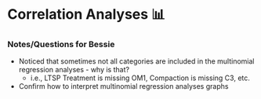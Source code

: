 # Correlation Analyses 📊
### Notes/Questions for Bessie
* Noticed that sometimes not all categories are included in the multinomial regression analyses - why is that?
  * i.e., LTSP Treatment is missing OM1, Compaction is missing C3, etc.
* Confirm how to interpret multinomial regression analyses graphs

